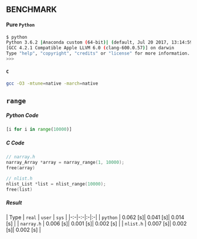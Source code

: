## BENCHMARK

#### Pure `Python`
```bash
$ python
Python 3.6.2 |Anaconda custom (64-bit)| (default, Jul 20 2017, 13:14:59)
[GCC 4.2.1 Compatible Apple LLVM 6.0 (clang-600.0.57)] on darwin
Type "help", "copyright", "credits" or "license" for more information.
>>>
```
#### `C`
```bash
gcc -O3 -mtune=native -march=native
```
## `range`

##### Python Code
```python
[i for i in range(10000)]
```

##### C Code
```c
// narray.h
narray_Array *array = narray_range(1, 10000);
free(array)

// nlist.h
nlist_List *list = nlist_range(10000);
free(list)
```

##### Result

| Type | `real` | `user` | `sys` |
|-:-|-:-|:-|:-|
| `python` | 0.062 [s]| 0.041 [s]| 0.014 [s] |
| `narray.h` | 0.006 [s]| 0.001 [s]| 0.002 [s] |
| `nlist.h` | 0.007 [s]| 0.002 [s]| 0.002 [s] |



